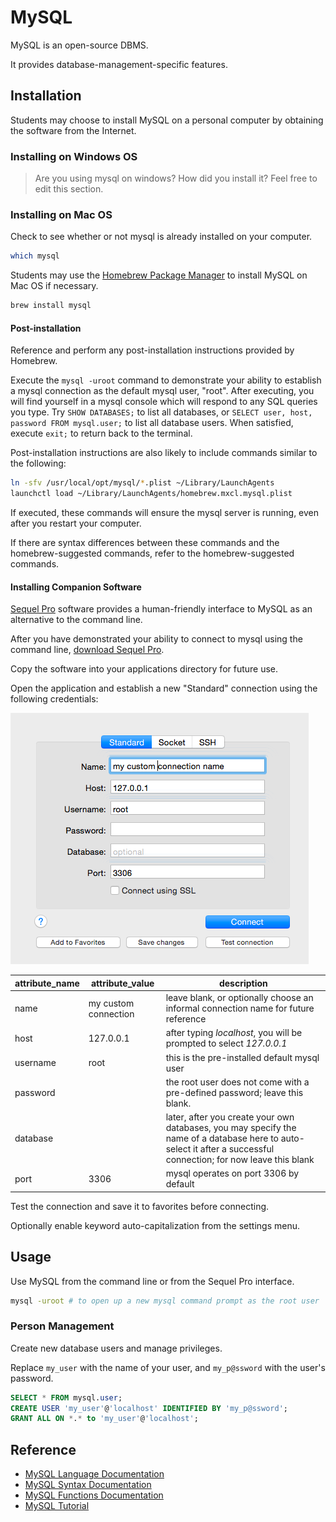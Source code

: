 # MySQL

MySQL is an open-source DBMS.

It provides database-management-specific features.

## Installation

Students may choose to install MySQL on a personal computer by obtaining the software from the Internet.

### Installing on Windows OS

> Are you using mysql on windows? How did you install it? Feel free to edit this section.




















### Installing on Mac OS

Check to see whether or not mysql is already installed on your computer.

```` sh
which mysql
````

Students may use the [Homebrew Package Manager](homebrew-package-manager.md) to install MySQL on Mac OS if necessary.

```` sh
brew install mysql
````

#### Post-installation

Reference and perform any post-installation instructions provided by Homebrew.

Execute the `mysql -uroot` command
 to demonstrate your ability to establish a mysql connection
 as the default mysql user, "root". After executing, you will find yourself in a mysql console which will respond to any SQL queries you type. Try `SHOW DATABASES;` to list all databases, or `SELECT user, host, password FROM mysql.user;` to list all database users. When satisfied, execute `exit;` to return back to the  terminal.

Post-installation instructions are also likely to include commands similar to the following:

```` sh
ln -sfv /usr/local/opt/mysql/*.plist ~/Library/LaunchAgents
launchctl load ~/Library/LaunchAgents/homebrew.mxcl.mysql.plist
````

If executed, these commands will ensure the mysql server is running, even after you restart your computer.

If there are syntax differences between these commands and the homebrew-suggested commands, refer to the homebrew-suggested commands.

#### Installing Companion Software

[Sequel Pro](http://www.sequelpro.com/) software provides
 a human-friendly interface to MySQL as an alternative to the command line.

After you have demonstrated your ability to connect to mysql using the command line, [download Sequel Pro](http://www.sequelpro.com/download).

Copy the software into your applications directory for future use.

Open the application and establish a new "Standard" connection using the following credentials:

![a screenshot depicting sequel pro connection info form](/resources/images/sequel-pro-root-connection-info.png)

attribute_name | attribute_value | description
--- | --- | ---
name | my custom connection | leave blank, or optionally choose an informal connection name for future reference
host | 127.0.0.1 | after typing *localhost*, you will be prompted to select *127.0.0.1*
username | root | this is the pre-installed default mysql user
password | | the root user does not come with a pre-defined password; leave this blank.
database | | later, after you create your own databases, you may specify the name of a database here to auto-select it after a successful connection; for now leave this blank
port | 3306 | mysql operates on port 3306 by default

Test the connection and save it to favorites before connecting.

Optionally enable keyword auto-capitalization from the settings menu.













## Usage

Use MySQL from the command line or from the Sequel Pro interface.

```` sh
mysql -uroot # to open up a new mysql command prompt as the root user
````

### Person Management

Create new database users and manage privileges.

Replace `my_user` with the name of your user, and `my_p@ssword` with the user's password.

```` sql
SELECT * FROM mysql.user;
CREATE USER 'my_user'@'localhost' IDENTIFIED BY 'my_p@ssword';
GRANT ALL ON *.* to 'my_user'@'localhost';
````

## Reference

+ [MySQL Language Documentation](http://dev.mysql.com/doc/refman/5.7/en/language-structure.html)
+ [MySQL Syntax Documentation](http://dev.mysql.com/doc/refman/5.7/en/sql-syntax.html)
+ [MySQL Functions Documentation](http://dev.mysql.com/doc/refman/5.7/en/functions.html)
+ [MySQL Tutorial](http://dev.mysql.com/doc/refman/5.7/en/tutorial.html)
